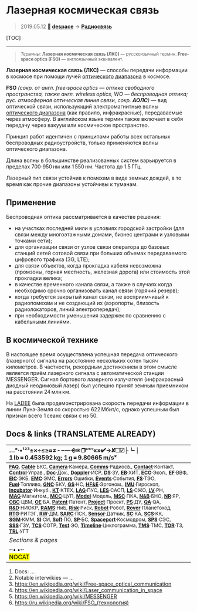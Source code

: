 # Лазерная космическая связь
> 2019.05.12 **[🚀](../index/index.md) [despace](index.md)** → **[Радиосвязь](comms.md)**

[TOC]

---

> <small>*Термины:* **Лазерная космическая связь (ЛКС)** — русскоязычный термин. **Free-space optics (FSO)** — англоязычный эквивалент.</small>

**Лазерная космическая связь (ЛКС)** — способы передачи информации в космосе при помощи лучей [оптического диапазона](rf.md) в космосе.

**FSO** *(сокр. от англ. free‑space optics — оптика свободного пространства, также англ. wireless optics, WO — беспроводная оптика; рус. атмосферная оптическая линия связи, сокр. **АОЛС**)* — вид оптической связи, использующий электромагнитные волны [оптического диапазона](rf.md) (как правило, инфракрасные), передаваемые через атмосферу. В английском языке термин также включает в себя передачу через вакуум или космическое пространство.

Принцип работ идентичен с принципами работы всех остальных беспроводных радиоустройств, только применяются волны оптического диапазона.

Длина волны в большинстве реализованных систем варьируется в пределах 700‑950 нм или 1 550 нм. Частота до 1.5 ГГц.

Лазерный тип связи устойчив к помехам в виде земных дождей, в то время как прочие диапазоны устойчивы к туманам.



## Применение
Беспроводная оптика рассматривается в качестве решения:

   - на участках последней мили в условиях городской застройки (для связи между многоэтажными домами, бизнес центрами и узловыми точками сети);
   - для организации связи от узлов связи оператора до базовых станций сетей сотовой связи при больших объемах передаваемого цифрового трафика (3G, LTE);
   - для связи объектов, когда прокладка кабеля невозможна (промзоны, горная местность, железная дорога) или стоимость этой прокладки велика;
   - в качестве временного канала связи, а также в случаях когда необходимо срочно организовать канал связи (горячий резерв);
   - когда требуется закрытый канал связи, не восприимчивый к радиопомехам и не создающий их (аэропорты, близость радиолокаторов, линий электропередач);
   - при необходимости уменьшения задержек по сравнению с кабельными линиями.



## В космической технике
В настоящее время осуществлена успешная передача оптического (лазерного) сигнала на расстояние нескольких сотен тысяч километров. В частности, рекордным достижением в этом смысле является приём лазерного сигнала с автоматической станции MESSENGER. Сигнал бортового лазерного излучателя (инфракрасный диодный неодимовый лазер) был успешно принят земным приемником на расстоянии 24 млн км.

На [LADEE](ladee.md) была продемонстрирована скорость передачи информации в линии Луна‑Земля со скоростью 622 Мбит/с, однако успешным был признан всего 1 сеанс связи с из 50.



<p style="page-break-after:always"> </p>

## Docs & links (TRANSLATEME ALREADY)
|…°·•¹²³±×÷≤≥≈≠ ‑ −— ⎆✉ ❐“”’«»✔→✘☐☑├┕┆ 1 lb = 0.453592 kg; 1 g = 9.80665 m/s²|
|:--|
|<small>**[FAQ](faq.md)**, **[Cable](cable.md)**·БКС, **[Camera](camera.md)**·Камера, **[Comms](comms.md)**·Радиосв., **[Contact](contact.md)**·Контакт, **[Control](control.md)**·Управ., **[Doc](doc.md)**·Док., **[Doppler](doppler.md)**·ИСР, **[DS](ds.md)**·ЗУ, **[EB](eb.md)**·ХИТ, **[ECO](ecology.md)**·Экол., **[EF](ef.md)**·ВВФ, **[ElC](elc.md)**·ЭКБ, **[EMC](emc.md)**·ЭМС, **[Errors](error.md)**·Ошибки, **[Events](event.md)**·События, **[FS](fs.md)**·ТЭО, **[Fuel](fuel.md)**·Топливо, **[GNC](gnc.md)**·БКУ, **[GS](scs.md)**·НС, **[HF&E](hfe.md)**·Эргоном., **[IMU](imu.md)**·Гироскоп, **[Incubator](incubator.md)**·Инкуб., **[KT](kt.md)**·КТЕХ, **[LAG](lag.md)**·ПУC, **[LES](les.md)**·САСП, **[LS](ls.md)**·СЖО, **[LV](lv.md)**·РН, **[MAG](mag.md)**·Магнитом., **[MCC](mcc.md)**·ЦУП, **[Model](model.md)**·Модель, **[MSC](sc.md)**·ПКА, **[N&B](nnb.md)**·БНО, **[NR](nr.md)**·ЯР, **[OBC](obc.md)**·ЦВМ, **[OE](oe.md)**·БА, **[Patent](патент.md)**·Патент, **[Project](project.md)**·Проект, **[PS](ps.md)**·ДУ, **[QA](quality.md)**·QA, **[R&D](rnd.md)**·НИОКР, **[RAMS](rams.md)**·НиБ, **[Risk](risk.md)**·Риск, **[Robot](robotics.md)**·Робот, **[Rover](rover.md)**·Планетоход, **[RTG](rtg.md)**·РИТЭГ, **[RW](rw.md)**·ДМ, **[SARC](sarc.md)**·ПСК, **[Sensor](sensor.md)**·Датчик, **[SC](sc.md)**·КА, **[SCS](scs.md)**·КК, **[SGM](sgm.md)**·КММ, **[SI](si.md)**·СИ, **[Soft](soft.md)**·ПО, **[SP](sp.md)**·БС, **[Spaceport](spaceport.md)**·Космодром, **[SPS](sps.md)**·СЭС, **[SSS](sss.md)**·ГЗУ, **[TCS](tcs.md)**·СОТР, **[Test](test.md)**·ЭО, **[Timeline](timeline.md)**·Циклограмма, **[TMS](tms.md)**·ТМС, **[TOR](tor.md)**·ТЗ, **[TRL](trl.md)**·УГТ</small>|
|*Sections & pages*|
|**··• [](.md) •··**<br> <mark>NOCAT</mark> |

   1. Docs: …
   1. Notable interwikies — …
   1. <https://en.wikipedia.org/wiki/Free-space_optical_communication>
   1. <https://en.wikipedia.org/wiki/Laser_communication_in_space>
   1. <https://en.wikipedia.org/wiki/MESSENGER>
   1. <https://ru.wikipedia.org/wiki/FSO_(технология)>
